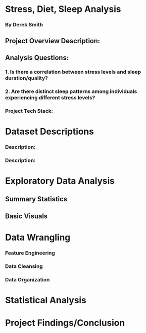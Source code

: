 # Stress, Diet, Sleep Analysis

### By Derek Smith

## Project Overview Description:

## Analysis Questions:

### 1. Is there a correlation between stress levels and sleep duration/quality?

### 2. Are there distinct sleep patterns among individuals experiencing different stress levels?

### Project Tech Stack:

# Dataset Descriptions

### Description:

### Description: 

# Exploratory Data Analysis

## Summary Statistics

## Basic Visuals

# Data Wrangling 

### Feature Engineering

### Data Cleansing

### Data Organization

# Statistical Analysis

# Project Findings/Conclusion


